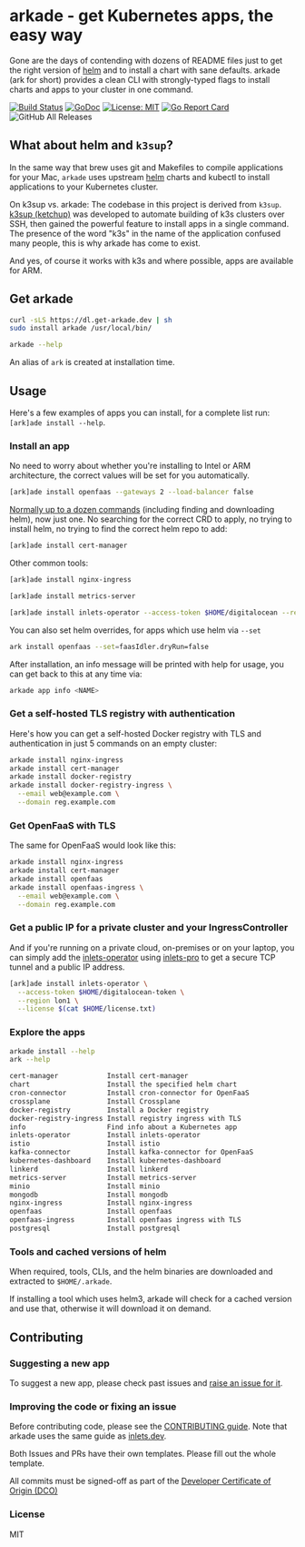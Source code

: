 # arkade - get Kubernetes apps, the easy way

Gone are the days of contending with dozens of README files just to get the right version of [helm](https://helm.sh) and to install a chart with sane defaults. arkade (ark for short) provides a clean CLI with strongly-typed flags to install charts and apps to your cluster in one command.

[![Build
Status](https://travis-ci.com/alexellis/arkade.svg?branch=master)](https://travis-ci.com/alexellis/arkade)
[![GoDoc](https://godoc.org/github.com/alexellis/arkade?status.svg)](https://godoc.org/github.com/alexellis/arkade) [![License: MIT](https://img.shields.io/badge/License-MIT-yellow.svg)](https://opensource.org/licenses/MIT)
[![Go Report Card](https://goreportcard.com/badge/github.com/alexellis/arkade)](https://goreportcard.com/report/github.com/alexellis/arkade) 
![GitHub All Releases](https://img.shields.io/github/downloads/alexellis/arkade/total)

## What about helm and `k3sup`?

In the same way that brew uses git and Makefiles to compile applications for your Mac, `arkade` uses upstream [helm](https://helm.sh) charts and kubectl to install applications to your Kubernetes cluster.

On k3sup vs. arkade: The codebase in this project is derived from `k3sup`. [k3sup (ketchup)](https://k3sup.dev/) was developed to automate building of k3s clusters over SSH, then gained the powerful feature to install apps in a single command. The presence of the word "k3s" in the name of the application confused many people, this is why arkade has come to exist.

And yes, of course it works with k3s and where possible, apps are available for ARM.

## Get arkade

```bash
curl -sLS https://dl.get-arkade.dev | sh
sudo install arkade /usr/local/bin/

arkade --help
```

An alias of `ark` is created at installation time.

## Usage

Here's a few examples of apps you can install, for a complete list run: `[ark]ade install --help`.

### Install an app

No need to worry about whether you're installing to Intel or ARM architecture, the correct values will be set for you automatically.

```bash
[ark]ade install openfaas --gateways 2 --load-balancer false
```

[Normally up to a dozen commands](https://cert-manager.io/docs/installation/kubernetes/) (including finding and downloading helm), now just one. No searching for the correct CRD to apply, no trying to install helm, no trying to find the correct helm repo to add:

```bash
[ark]ade install cert-manager
```

Other common tools:

```bash
[ark]ade install nginx-ingress

[ark]ade install metrics-server

[ark]ade install inlets-operator --access-token $HOME/digitalocean --region lon1
```

You can also set helm overrides, for apps which use helm via `--set`

```bash
ark install openfaas --set=faasIdler.dryRun=false
```

After installation, an info message will be printed with help for usage, you can get back to this at any time via:

```bash
arkade app info <NAME>
```

### Get a self-hosted TLS registry with authentication

Here's how you can get a self-hosted Docker registry with TLS and authentication in just 5 commands on an empty cluster:

```bash
arkade install nginx-ingress
arkade install cert-manager
arkade install docker-registry
arkade install docker-registry-ingress \
  --email web@example.com \
  --domain reg.example.com
```

### Get OpenFaaS with TLS

The same for OpenFaaS would look like this:

```bash
arkade install nginx-ingress
arkade install cert-manager
arkade install openfaas
arkade install openfaas-ingress \
  --email web@example.com \
  --domain reg.example.com
```

### Get a public IP for a private cluster and your IngressController

And if you're running on a private cloud, on-premises or on your laptop, you can simply add the [inlets-operator](https://github.com/inlets/inlets-operator/) using [inlets-pro](https://docs.inlets.dev/) to get a secure TCP tunnel and a public IP address.

```bash
[ark]ade install inlets-operator \
  --access-token $HOME/digitalocean-token \
  --region lon1 \
  --license $(cat $HOME/license.txt)
```

### Explore the apps

```bash
arkade install --help
ark --help

cert-manager            Install cert-manager
chart                   Install the specified helm chart
cron-connector          Install cron-connector for OpenFaaS
crossplane              Install Crossplane
docker-registry         Install a Docker registry
docker-registry-ingress Install registry ingress with TLS
info                    Find info about a Kubernetes app
inlets-operator         Install inlets-operator
istio                   Install istio
kafka-connector         Install kafka-connector for OpenFaaS
kubernetes-dashboard    Install kubernetes-dashboard
linkerd                 Install linkerd
metrics-server          Install metrics-server
minio                   Install minio
mongodb                 Install mongodb
nginx-ingress           Install nginx-ingress
openfaas                Install openfaas
openfaas-ingress        Install openfaas ingress with TLS
postgresql              Install postgresql
```

### Tools and cached versions of helm

When required, tools, CLIs, and the helm binaries are downloaded and extracted to `$HOME/.arkade`.

If installing a tool which uses helm3, arkade will check for a cached version and use that, otherwise it will download it on demand.

## Contributing

### Suggesting a new app

To suggest a new app, please check past issues and [raise an issue for it](https://github.com/alexellis/arkade).

### Improving the code or fixing an issue

Before contributing code, please see the [CONTRIBUTING guide](https://github.com/alexellis/inlets/blob/master/CONTRIBUTING.md). Note that arkade uses the same guide as [inlets.dev](https://inlets.dev/).

Both Issues and PRs have their own templates. Please fill out the whole template.

All commits must be signed-off as part of the [Developer Certificate of Origin (DCO)](https://developercertificate.org)

### License

MIT

